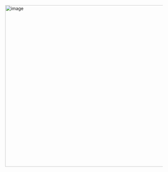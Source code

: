 <img width="960" height="517" alt="image" src="https://github.com/user-attachments/assets/cd5b0648-1648-48da-9ed3-2fad6bd32608" />

